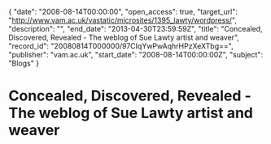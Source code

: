 {
  "date": "2008-08-14T00:00:00", 
  "open_access": true, 
  "target_url": "http://www.vam.ac.uk/vastatic/microsites/1395_lawty/wordpress/", 
  "description": "", 
  "end_date": "2013-04-30T23:59:59Z", 
  "title": "Concealed, Discovered, Revealed - The weblog of Sue Lawty artist and weaver", 
  "record_id": "20080814T000000/97CIqYwPwAqhrHPzXeXTbg==", 
  "publisher": "vam.ac.uk", 
  "start_date": "2008-08-14T00:00:00Z", 
  "subject": "Blogs"
}

# Concealed, Discovered, Revealed - The weblog of Sue Lawty artist and weaver

